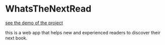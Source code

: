 # WhatsTheNextRead

[see the demo of the project ](http://whats-the-next-read.surge.sh)

this is a web app that helps new and experienced readers to discover their next book.
